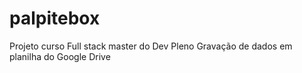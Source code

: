 # palpitebox
Projeto curso Full stack master do Dev Pleno
 Gravação de dados em planilha do Google Drive
